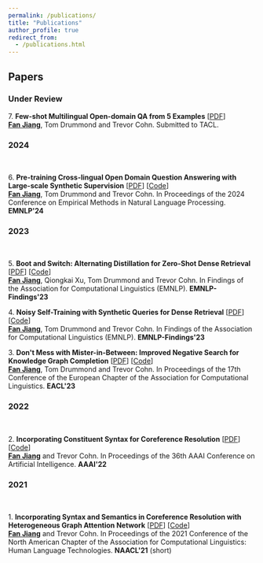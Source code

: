 ```yaml
---
permalink: /publications/
title: "Publications"
author_profile: true
redirect_from: 
  - /publications.html
---
```


## Papers

### Under Review
7\. **Few-shot Multilingual Open-domain QA from 5 Examples** [<a href="../files/TACL__Few_shot_Multilingual_Open_domain_QA_from_5_Examples.pdf">PDF</a>]<br>
<ins>**Fan Jiang**</ins>, Tom Drummond and Trevor Cohn. Submitted to TACL.

### 2024

<br>
  
6\. **Pre-training Cross-lingual Open Domain Question Answering with Large-scale Synthetic Supervision** [<a href="https://aclanthology.org/2024.emnlp-main.770.pdf">PDF</a>] [<a href='https://github.com/Fantabulous-J/CLASS'>Code</a>]<br>
<ins>**Fan Jiang**</ins>, Tom Drummond and Trevor Cohn. In Proceedings of the 2024 Conference on Empirical Methods in Natural Language Processing. **EMNLP'24**

### 2023

<br>

5\. **Boot and Switch: Alternating Distillation for Zero-Shot Dense Retrieval** [<a href="https://aclanthology.org/2023.findings-emnlp.65.pdf">PDF</a>] [<a href='https://github.com/Fantabulous-J/BootSwitch'>Code</a>]<br>
<ins>**Fan Jiang**</ins>, Qiongkai Xu, Tom Drummond and Trevor Cohn. In Findings of the Association for Computational Linguistics (EMNLP). **EMNLP-Findings'23**

4\. **Noisy Self-Training with Synthetic Queries for Dense Retrieval** [<a href="https://aclanthology.org/2023.findings-emnlp.803.pdf">PDF</a>] [<a href='https://github.com/Fantabulous-J/Self-Training-DPR'>Code</a>]<br>
<ins>**Fan Jiang**</ins>, Tom Drummond and Trevor Cohn. In Findings of the Association for Computational Linguistics (EMNLP). **EMNLP-Findings'23**

3\. **Don't Mess with Mister-in-Between: Improved Negative Search for Knowledge Graph Completion** [<a href="https://aclanthology.org/2023.eacl-main.133.pdf">PDF</a>] [<a href='https://github.com/Fantabulous-J/Improved-Negative-Search-for-KGC'>Code</a>]<br>
<ins>**Fan Jiang**</ins>, Tom Drummond and Trevor Cohn. In Proceedings of the 17th Conference of the European Chapter of the Association for Computational Linguistics. **EACL'23**

### 2022
<br>

2\. **Incorporating Constituent Syntax for Coreference Resolution** [<a href="https://doi.org/10.1609/aaai.v36i10.21329">PDF</a>] [<a href='https://github.com/Fantabulous-J/Coref-Constituent-Graph'>Code</a>]<br>
<ins>**Fan Jiang**</ins> and Trevor Cohn. In Proceedings of the 36th AAAI Conference on Artificial Intelligence. **AAAI'22**

### 2021
<br>

1\. **Incorporating Syntax and Semantics in Coreference Resolution with Heterogeneous Graph Attention Network** [<a href='https://www.aclweb.org/anthology/2021.naacl-main.125.pdf'>PDF</a>] [<a href='https://github.com/Fantabulous-J/coref-HGAT'>Code</a>]<br>
<ins>**Fan Jiang**</ins> and Trevor Cohn. In Proceedings of the 2021 Conference of the North American Chapter of the Association for Computational Linguistics: Human Language Technologies. **NAACL'21** (short)
<!-- **NAACL'21**: , pages 1584–1591 <br> -->
